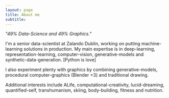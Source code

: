 ```yaml
---
layout: page
title: About me
subtitle: 
---
```


*"49% Data-Science and 49% Graphics."*

I'm a senior data-scientist at Zalando Dublin, working on putting machine-learning solutions in production. My main expertise is in deep-learning, representation-learning, computer-vision, generative-models and synthetic-data-generation. [Python is love]

I also experiment plenty with graphics by combining generative-models, procedural computer-graphics (Blender <3) and traditional drawing.

Additional interests include ALife, computational-creativity, lucid-dreaming, quantified-self, transhumanism, skiing, body-building, fitness and nutrition.
